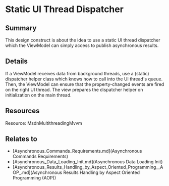 # Static UI Thread Dispatcher

## Summary
This design construct is about the idea to use a static UI thread dispatcher which the ViewModel can simply access to publish asynchronous results.

## Details
If a ViewModel receives data from background threads, use a (static) dispatcher helper class which knows how to call into the UI thread's queue. Then, the ViewModel can ensure that the property-changed events are fired on the right UI thread. The view prepares the dispatcher helper on initialization on the main thread.

## Resources
Resource: MsdnMultithreadingMvvm


## Relates to

* [Asynchronous_Commands_Requirements.md](Asynchronous Commands Requirements)
* [Asynchronous_Data_Loading_Init.md](Asynchronous Data Loading Init)
* [Asynchronous_Results_Handling_by_Aspect_Oriented_Programming__AOP_.md](Asynchronous Results Handling by Aspect Oriented Programming (AOP))
